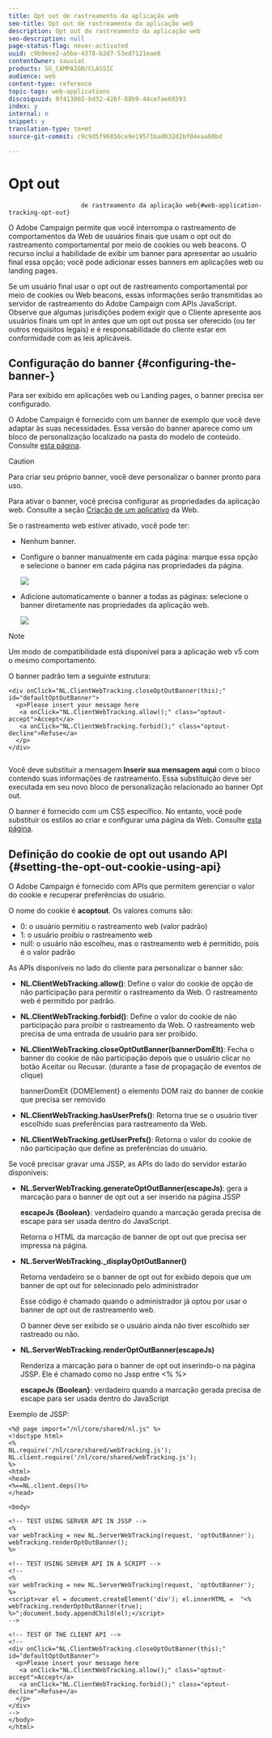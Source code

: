 ```yaml
---
title: Opt out de rastreamento da aplicação web
seo-title: Opt out de rastreamento da aplicação web
description: Opt out de rastreamento da aplicação web
seo-description: null
page-status-flag: never-activated
uuid: c9b9eee2-a5be-4378-b2d7-53ed7121eae8
contentOwner: sauviat
products: SG_CAMPAIGN/CLASSIC
audience: web
content-type: reference
topic-tags: web-applications
discoiquuid: 8f413002-bd32-426f-88b9-44cefae68593
index: y
internal: n
snippet: y
translation-type: tm+mt
source-git-commit: c9c9d5f96856ce9e19571bad032d2bf04eaa60bd

---
```



# Opt out
                        de rastreamento da aplicação web{#web-application-tracking-opt-out}

O Adobe Campaign permite que você interrompa o rastreamento de comportamentos da Web de usuários finais que usam o opt out do rastreamento comportamental por meio de cookies ou web beacons. O recurso inclui a habilidade de exibir um banner para apresentar ao usuário final essa opção; você pode adicionar esses banners em aplicações web ou landing pages.

Se um usuário final usar o opt out de rastreamento comportamental por meio de cookies ou Web beacons, essas informações serão transmitidas ao servidor de rastreamento do Adobe Campaign com APIs JavaScript. Observe que algumas jurisdições podem exigir que o Cliente apresente aos usuários finais um opt in antes que um opt out possa ser oferecido (ou ter outros requisitos legais) e é responsabilidade do cliente estar em conformidade com as leis aplicáveis.

## Configuração do banner {#configuring-the-banner-}

Para ser exibido em aplicações web ou Landing pages, o banner precisa ser configurado.

O Adobe Campaign é fornecido com um banner de exemplo que você deve adaptar às suas necessidades. Essa versão do banner aparece como um bloco de personalização localizado na pasta do modelo de conteúdo. Consulte [esta página](../../delivery/using/personalization-blocks.md).

>[!CAUTION]
>
>Para criar seu próprio banner, você deve personalizar o banner pronto para uso.

Para ativar o banner, você precisa configurar as propriedades da aplicação web. Consulte a seção [Criação de um aplicativo](../../web/using/designing-a-web-application.md) da Web.

Se o rastreamento web estiver ativado, você pode ter:

* Nenhum banner.
* Configure o banner manualmente em cada página: marque essa opção e selecione o banner em cada página nas propriedades da página.

   ![](assets/pageproperties.png)

* Adicione automaticamente o banner a todas as páginas: selecione o banner diretamente nas propriedades da aplicação web.

   ![](assets/optoutconfig.png)

>[!NOTE]
>
>Um modo de compatibilidade está disponível para a aplicação web v5 com o mesmo comportamento.

O banner padrão tem a seguinte estrutura:

```
<div onClick="NL.ClientWebTracking.closeOptOutBanner(this);" id="defaultOptOutBanner">
  <p>Please insert your message here
   <a onClick="NL.ClientWebTracking.allow();" class="optout-accept">Accept</a>
   <a onClick="NL.ClientWebTracking.forbid();" class="optout-decline">Refuse</a>
  </p>
</div>
      
```

Você deve substituir a mensagem **Inserir sua mensagem aqui** com o bloco contendo suas informações de rastreamento. Essa substituição deve ser executada em seu novo bloco de personalização relacionado ao banner Opt out.

O banner é fornecido com um CSS específico. No entanto, você pode substituir os estilos ao criar e configurar uma página da Web. Consulte [esta página](../../web/using/content-editor-interface.md).

## Definição do cookie de opt out usando API {#setting-the-opt-out-cookie-using-api}

O Adobe Campaign é fornecido com APIs que permitem gerenciar o valor do cookie e recuperar preferências do usuário.

O nome do cookie é **acoptout**. Os valores comuns são:

* 0: o usuário permitiu o rastreamento web (valor padrão)
* 1: o usuário proibiu o rastreamento web
* null: o usuário não escolheu, mas o rastreamento web é permitido, pois é o valor padrão

As APIs disponíveis no lado do cliente para personalizar o banner são:

* **NL.ClientWebTracking.allow()**: Define o valor do cookie de opção de não participação para permitir o rastreamento da Web. O rastreamento web é permitido por padrão.
* **NL.ClientWebTracking.forbid()**: Define o valor do cookie de não participação para proibir o rastreamento da Web. O rastreamento web precisa de uma entrada de usuário para ser proibido.
* **NL.ClientWebTracking.closeOptOutBanner(bannerDomElt)**: Fecha o banner do cookie de não participação depois que o usuário clicar no botão Aceitar ou Recusar. (durante a fase de propagação de eventos de clique)

   bannerDomElt {DOMElement} o elemento DOM raiz do banner de cookie que precisa ser removido

* **NL.ClientWebTracking.hasUserPrefs()**: Retorna true se o usuário tiver escolhido suas preferências para rastreamento da Web.
* **NL.ClientWebTracking.getUserPrefs()**: Retorna o valor do cookie de não participação que define as preferências do usuário.

Se você precisar gravar uma JSSP, as APIs do lado do servidor estarão disponíveis:

* **NL.ServerWebTracking.generateOptOutBanner(escapeJs)**: gera a marcação para o banner de opt out a ser inserido na página JSSP

   **escapeJs {Boolean}**: verdadeiro quando a marcação gerada precisa de escape para ser usada dentro do JavaScript.

   Retorna o HTML da marcação de banner de opt out que precisa ser impressa na página.

* **NL.ServerWebTracking._displayOptOutBanner()**

   Retorna verdadeiro se o banner de opt out for exibido depois que um banner de opt out for selecionado pelo administrador

   Esse código é chamado quando o administrador já optou por usar o banner de opt out de rastreamento web.

   O banner deve ser exibido se o usuário ainda não tiver escolhido ser rastreado ou não.

* **NL.ServerWebTracking.renderOptOutBanner(escapeJs)**

   Renderiza a marcação para o banner de opt out inserindo-o na página JSSP. Ele é chamado como no Jssp entre &lt;% %>

   **escapeJs {Boolean}**: verdadeiro quando a marcação gerada precisa de escape para ser usada dentro do JavaScript

Exemplo de JSSP:

```
<%@ page import="/nl/core/shared/nl.js" %>
<!doctype html>
<%
NL.require('/nl/core/shared/webTracking.js');
NL.client.require('/nl/core/shared/webTracking.js');
%>
<html>
<head>
<%==NL.client.deps()%>
</head>

<body>

<!-- TEST USING SERVER API IN JSSP -->
<% 
var webTracking = new NL.ServerWebTracking(request, 'optOutBanner');
webTracking.renderOptOutBanner();
%>

<!-- TEST USING SERVER API IN A SCRIPT -->
<!--
<% 
var webTracking = new NL.ServerWebTracking(request, 'optOutBanner');
%>
<script>var el = document.createElement('div'); el.innerHTML =  "<% webTracking.renderOptOutBanner(true); %>";document.body.appendChild(el);</script>
-->

<!-- TEST OF THE CLIENT API -->
<!--
<div onClick="NL.ClientWebTracking.closeOptOutBanner(this);" id="defaultOptOutBanner">
  <p>Please insert your message here
   <a onClick="NL.ClientWebTracking.allow();" class="optout-accept">Accept</a>
   <a onClick="NL.ClientWebTracking.forbid();" class="optout-decline">Refuse</a>
  </p>
</div>
-->
</body>
</html>
```

